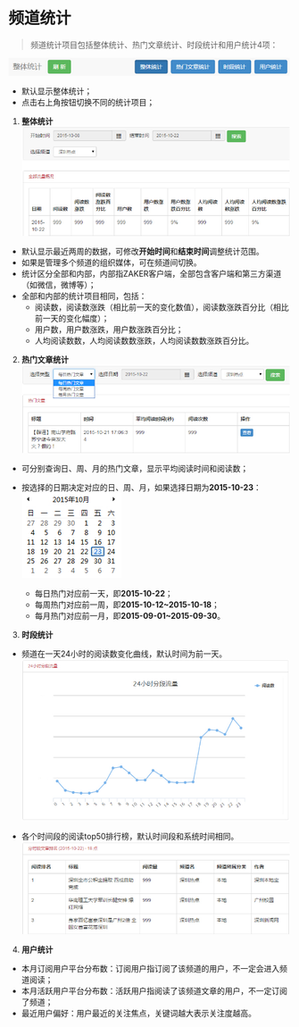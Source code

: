 # 频道统计
> 频道统计项目包括整体统计、热门文章统计、时段统计和用户统计4项：

![](img/16-1.jpg)

  - 默认显示整体统计；
  - 点击右上角按钮切换不同的统计项目；

1. **整体统计**
![](img/16-2.jpg)

  - 默认显示最近两周的数据，可修改**开始时间**和**结束时间**调整统计范围。
  - 如果是管理多个频道的组织媒体，可在频道间切换。
  - 统计区分全部和内部，内部指ZAKER客户端，全部包含客户端和第三方渠道（如微信，微博等）；
  - 全部和内部的统计项目相同，包括：
    - 阅读数，阅读数涨跌（相比前一天的变化数值），阅读数涨跌百分比（相比前一天的变化幅度）；
    - 用户数，用户数涨跌，用户数涨跌百分比；
    - 人均阅读数数，人均阅读数数涨跌，人均阅读数数涨跌百分比。

2. **热门文章统计**
![](img/16-3.jpg)

  - 可分别查询日、周、月的热门文章，显示平均阅读时间和阅读数；
  - 按选择的日期决定对应的日、周、月，如果选择日期为**2015-10-23**：
  ![](img/16-4.jpg)

    - 每日热门对应前一天，即**2015-10-22**；
    - 每周热门对应前一周，即**2015-10-12~2015-10-18**；
    - 每月热门对应前一月，即**2015-09-01~2015-09-30**。

3. **时段统计**
  - 频道在一天24小时的阅读数变化曲线，默认时间为前一天。
  ![](img/16-5.jpg)

  - 各个时间段的阅读top50排行榜，默认时间段和系统时间相同。
  ![](img/16-6.jpg)

4. **用户统计**
  - 本月订阅用户平台分布数：订阅用户指订阅了该频道的用户，不一定会进入频道阅读；
  - 本月活跃用户平台分布数：活跃用户指阅读了该频道文章的用户，不一定订阅了频道；
  - 最近用户偏好：用户最近的关注焦点，关键词越大表示关注度越高。